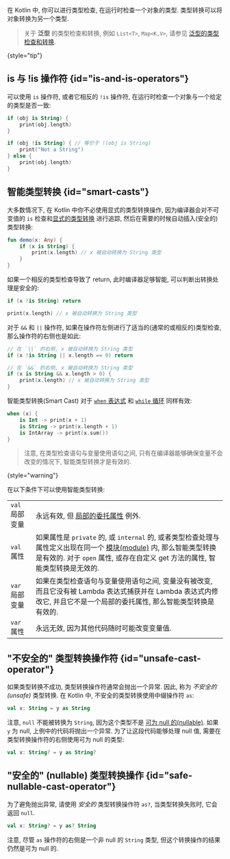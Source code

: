 [//]: # (title: 类型检查与类型转换)

在 Kotlin 中, 你可以进行类型检查, 在运行时检查一个对象的类型. 类型转换可以将对象转换为另一个类型.

> 关于 **泛型** 的类型检查和转换, 例如 `List<T>`, `Map<K,V>`,
> 请参见 [泛型的类型检查和转换](generics.md#generics-type-checks-and-casts).
>
{style="tip"}

## is 与 !is 操作符 {id="is-and-is-operators"}

可以使用 `is` 操作符, 或者它相反的 `!is` 操作符, 在运行时检查一个对象与一个给定的类型是否一致:

```kotlin
if (obj is String) {
    print(obj.length)
}

if (obj !is String) { // 等价于 !(obj is String)
    print("Not a String")
} else {
    print(obj.length)
}
```

## 智能类型转换 {id="smart-casts"}

大多数情况下, 在 Kotlin 中你不必使用显式的类型转换操作,
因为编译器会对不可变值的 `is` 检查和[显式的类型转换](#unsafe-cast-operator) 进行追踪,
然后在需要的时候自动插入(安全的)类型转换:

```kotlin
fun demo(x: Any) {
    if (x is String) {
        print(x.length) // x 被自动转换为 String 类型
    }
}
```

如果一个相反的类型检查导致了 return, 此时编译器足够智能, 可以判断出转换处理是安全的:

```kotlin
if (x !is String) return

print(x.length) // x 被自动转换为 String 类型
```

对于 `&&` 和 `||` 操作符, 如果在操作符左侧进行了适当的(通常的或相反的)类型检查, 那么操作符的右侧也是如此:

```kotlin
// 在 `||` 的右侧, x 被自动转换为 String 类型
if (x !is String || x.length == 0) return

// 在 `&&` 的右侧, x 被自动转换为 String 类型
if (x is String && x.length > 0) {
    print(x.length) // x 被自动转换为 String 类型
}
```

智能类型转换(Smart Cast) 对于 [`when` 表达式](control-flow.md#when-expression)
和 [`while` 循环](control-flow.md#while-loops) 同样有效:

```kotlin
when (x) {
    is Int -> print(x + 1)
    is String -> print(x.length + 1)
    is IntArray -> print(x.sum())
}
```

> 注意, 在类型检查语句与变量使用语句之间, 只有在编译器能够确保变量不会改变的情况下, 智能类型转换才是有效的.
>
{style="warning"}

在以下条件下可以使用智能类型转换:

<table header-style="none">
    <tr>
        <td>
            <code>val</code> 局部变量
        </td>
        <td>
            永远有效, 但 <a href="delegated-properties.md">局部的委托属性</a> 例外.
        </td>
    </tr>
    <tr>
        <td>
            <code>val</code> 属性
        </td>
        <td>
            如果属性是 <code>private</code> 的, 或 <code>internal</code> 的, 或者类型检查处理与属性定义出现在同一个
            <a href="visibility-modifiers.md#modules">模块(module)</a> 内, 那么智能类型转换是有效的.
            对于 <code>open</code> 属性, 或存在自定义 get 方法的属性, 智能类型转换是无效的.
        </td>
    </tr>
    <tr>
        <td>
           <code>var</code> 局部变量
        </td>
        <td>
            如果在类型检查语句与变量使用语句之间, 变量没有被改变, 而且它没有被 Lambda 表达式捕获并在 Lambda 表达式内修改它,
            并且它不是一个局部的委托属性, 那么智能类型转换是有效的.
        </td>
    </tr>
    <tr>
        <td>
            <code>var</code> 属性
        </td>
        <td>
            永远无效, 因为其他代码随时可能改变变量值.
        </td>
    </tr>
</table>

## "不安全的" 类型转换操作符 {id="unsafe-cast-operator"}

如果类型转换不成功, 类型转换操作符通常会抛出一个异常. 因此, 称为 _不安全的(unsafe)_ 类型转换.
在 Kotlin 中, 不安全的类型转换使用中缀操作符 `as`:

```kotlin
val x: String = y as String
```

注意, `null` 不能被转换为 `String`, 因为这个类型不是 [可为 null 的(nullable)](null-safety.md).
如果 `y` 为 null, 上例中的代码将抛出一个异常.
为了让这段代码能够处理 null 值, 需要在类型转换操作符的右侧使用可为 null 的类型:

```kotlin
val x: String? = y as String?
```

## "安全的" (nullable) 类型转换操作 {id="safe-nullable-cast-operator"}

为了避免抛出异常, 请使用 *安全的* 类型转换操作符 `as?`, 当类型转换失败时, 它会返回 `null`.

```kotlin
val x: String? = y as? String
```

注意, 尽管 `as` 操作符的右侧是一个非 null 的 `String` 类型, 但这个转换操作的结果仍然是可为 null 的.
